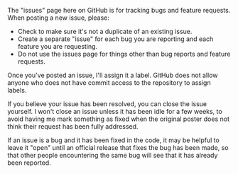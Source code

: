 The "issues" page here on GitHub is for tracking bugs and feature requests. When posting a new issue, please:

* Check to make sure it's not a duplicate of an existing issue.
* Create a separate "issue" for each bug you are reporting and each feature you are requesting.
* Do not use the issues page for things other than bug reports and feature requests.

Once you've posted an issue, I'll assign it a label. GitHub does not allow anyone who does not have commit access to the repository to assign labels.

If you believe your issue has been resolved, you can close the issue yourself. I won't close an issue unless it has been idle for a few weeks, to avoid having me mark something as fixed when the original poster does not think their request has been fully addressed.

If an issue is a bug and it has been fixed in the code, it may be helpful to leave it "open" until an official release that fixes the bug has been made, so that other people encountering the same bug will see that it has already been reported.